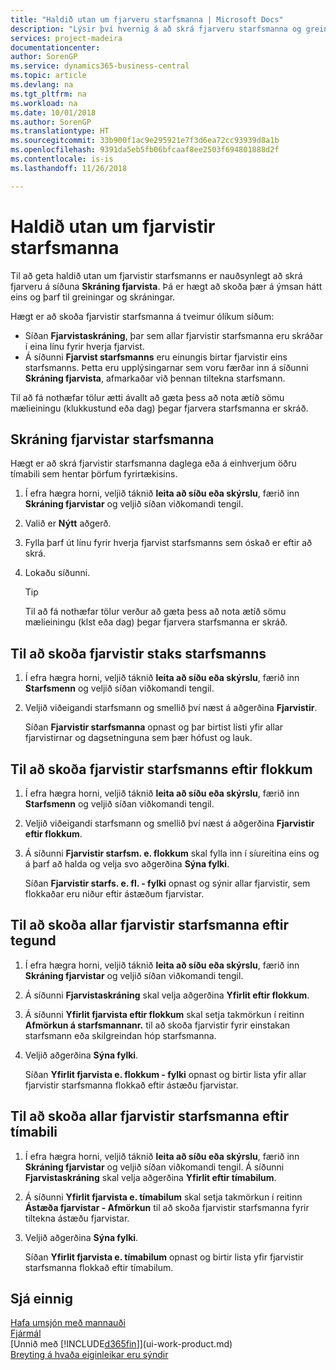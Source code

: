 ```yaml
---
title: "Haldið utan um fjarveru starfsmanna | Microsoft Docs"
description: "Lýsir því hvernig á að skrá fjarveru starfsmanna og greina upplýsingar um fjarveru."
services: project-madeira
documentationcenter: 
author: SorenGP
ms.service: dynamics365-business-central
ms.topic: article
ms.devlang: na
ms.tgt_pltfrm: na
ms.workload: na
ms.date: 10/01/2018
ms.author: SorenGP
ms.translationtype: HT
ms.sourcegitcommit: 33b900f1ac9e295921e7f3d6ea72cc93939d8a1b
ms.openlocfilehash: 9391da5eb5fb06bfcaaf8ee2503f694801888d2f
ms.contentlocale: is-is
ms.lasthandoff: 11/26/2018

---
```

# <a name="manage-employee-absence"></a>Haldið utan um fjarvistir starfsmanna
Til að geta haldið utan um fjarvistir starfsmanns er nauðsynlegt að skrá fjarveru á síðuna **Skráning fjarvista**. Þá er hægt að skoða þær á ýmsan hátt eins og þarf til greiningar og skráningar.

Hægt er að skoða fjarvistir starfsmanna á tveimur ólíkum síðum:

* Síðan **Fjarvistaskráning**, þar sem allar fjarvistir starfsmanna eru skráðar í eina línu fyrir hverja fjarvist.
* Á síðunni **Fjarvist starfsmanns** eru einungis birtar fjarvistir eins starfsmanns. Þetta eru upplýsingarnar sem voru færðar inn á síðunni **Skráning fjarvista**, afmarkaðar við þennan tiltekna starfsmann.

Til að fá nothæfar tölur ætti ávallt að gæta þess að nota ætíð sömu mælieiningu (klukkustund eða dag) þegar fjarvera starfsmanna er skráð.

## <a name="to-register-employee-absence"></a>Skráning fjarvistar starfsmanna
Hægt er að skrá fjarvistir starfsmanna daglega eða á einhverjum öðru tímabili sem hentar þörfum fyrirtækisins.

1. Í efra hægra horni, veljið táknið **leita að síðu eða skýrslu**, færið inn **Skráning fjarvistar** og veljið síðan viðkomandi tengil.
2. Valið er **Nýtt** aðgerð.
3. Fylla þarf út línu fyrir hverja fjarvist starfsmanns sem óskað er eftir að skrá.
4. Lokaðu síðunni.

    > [!Tip]
    > Til að fá nothæfar tölur verður að gæta þess að nota ætíð sömu mælieiningu (klst eða dag) þegar fjarvera starfsmanna er skráð.

## <a name="to-view-an-individual-employees-absence"></a>Til að skoða fjarvistir staks starfsmanns
1. Í efra hægra horni, veljið táknið **leita að síðu eða skýrslu**, færið inn **Starfsmenn** og veljið síðan viðkomandi tengil.
2. Veljið viðeigandi starfsmann og smellið því næst á aðgerðina **Fjarvistir**.

    Síðan **Fjarvistir starfsmanna** opnast og þar birtist listi yfir allar fjarvistirnar og dagsetninguna sem þær hófust og lauk.

## <a name="to-view-an-employees-absence-by-categories"></a>Til að skoða fjarvistir starfsmanns eftir flokkum
1. Í efra hægra horni, veljið táknið **leita að síðu eða skýrslu**, færið inn **Starfsmenn** og veljið síðan viðkomandi tengil.
2. Veljið viðeigandi starfsmann og smellið því næst á aðgerðina **Fjarvistir eftir flokkum**.
3. Á síðunni **Fjarvistir starfsm. e. flokkum** skal fylla inn í síureitina eins og á þarf að halda og velja svo aðgerðina **Sýna fylki**.

    Síðan **Fjarvistir starfs. e. fl. - fylki** opnast og sýnir allar fjarvistir, sem flokkaðar eru niður eftir ástæðum fjarvistar.

## <a name="to-view-all-employee-absences-by-category"></a>Til að skoða allar fjarvistir starfsmanna eftir tegund
1. Í efra hægra horni, veljið táknið **leita að síðu eða skýrslu**, færið inn **Skráning fjarvistar** og veljið síðan viðkomandi tengil.
2. Á síðunni **Fjarvistaskráning** skal velja aðgerðina **Yfirlit eftir flokkum**.
3. Á síðunni **Yfirlit fjarvista eftir flokkum** skal setja takmörkun í reitinn **Afmörkun á starfsmannanr.** til að skoða fjarvistir fyrir einstakan starfsmann eða skilgreindan hóp starfsmanna.
4. Veljið aðgerðina **Sýna fylki**.

    Síðan **Yfirlit fjarvista e. flokkum - fylki** opnast og birtir lista yfir allar fjarvistir starfsmanna flokkað eftir ástæðu fjarvistar.

## <a name="to-view-all-employee-absences-by-period"></a>Til að skoða allar fjarvistir starfsmanna eftir tímabili
1. Í efra hægra horni, veljið táknið **leita að síðu eða skýrslu**, færið inn **Skráning fjarvistar** og veljið síðan viðkomandi tengil.
   Á síðunni **Fjarvistaskráning** skal velja aðgerðina **Yfirlit eftir tímabilum**.
2. Á síðunni **Yfirlit fjarvista e. tímabilum** skal setja takmörkun í reitinn **Ástæða fjarvistar - Afmörkun** til að skoða fjarvistir starfsmanna fyrir tiltekna ástæðu fjarvistar.
3. Veljið aðgerðina **Sýna fylki**.

    Síðan **Yfirlit fjarvista e. tímabilum** opnast og birtir lista yfir fjarvistir starfsmanna flokkað eftir tímabilum.

## <a name="see-also"></a>Sjá einnig
[Hafa umsjón með mannauði](hr-manage-human-resources.md)  
[Fjármál](finance.md)  
[Unnið með [!INCLUDE[d365fin](includes/d365fin_md.md)]](ui-work-product.md)  
[Breyting á hvaða eiginleikar eru sýndir](ui-experiences.md)

